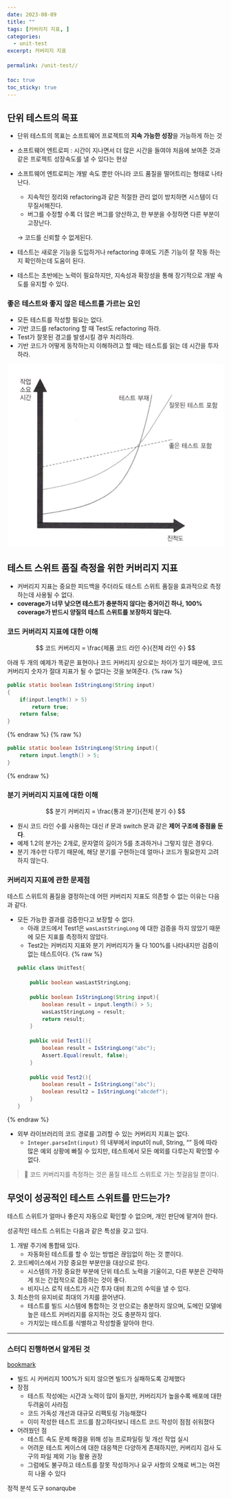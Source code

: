 ```yaml
---
date: 2023-08-09
title: ""
tags: [커버리지 지표, ]
categories:
  - unit-test
excerpt: 커버리지 지표

permalink: /unit-test//

toc: true
toc_sticky: true
---
```



## 단위 테스트의 목표

- 단위 테스트의 목표는 소프트웨어 프로젝트의 **지속 가능한 성장**을 가능하게 하는 것
- 소프트웨어 엔트로피 : 시간이 지나면서 더 많은 시간을 들여야 처음에 보여준 것과 같은 프로젝트 성장속도를 낼 수 있다는 현상
- 소프트웨어 엔트로피는 개발 속도 뿐만 아니라 코드 품질을 떨어트리는 형태로 나타난다.
	- 지속적인 정리와 refactoring과 같은 적절한 관리 없이 방치하면 시스템이 더 무질서해진다.
	- 버그를 수정할 수록 더 많은 버그를 양산하고, 한 부분을 수정하면 다른 부분이 고장난다.

	→ 코드를 신뢰할 수 없게된다.

- 테스트는 새로운 기능을 도입하거나 refactoring 후에도 기존 기능이 잘 작동 하는지 확인하는데 도움이 된다.
- 테스트는 초반에는 노력이 필요하지만, 지속성과 확장성을 통해 장기적으로 개발 속도를 유지할 수 있다.

### 좋은 테스트와 좋지 않은 테스트를 가르는 요인

- 모든 테스트를 작성할 필요는 없다.
- 기반 코드를 refactoring 할 때 Test도 refactoring 하라.
- Test가 잘못된 경고를 발생시킬 경우 처리하라.
- 기반 코드가 어떻게 동작하는지 이해하려고 할 때는 테스트를 읽는 데 시간을 투자하라.

![0](/assets/img/2023-08-09-.md/0.png)


## 테스트 스위트 품질 측정을 위한 커버리지 지표

- 커버리지 지표는 중요한 피드백을 주더라도 테스트 스위트 품질을 효과적으로 측정하는데 사용될 수 없다.
- **coverage가 너무 낮으면 테스트가 충분하지 않다는 증거이긴 하나, 100% coverage가 반드시 양질의 테스트 스위트를 보장하지 않는다.**

### 코드 커버리지 지표에 대한 이해


$$
코드 커버리지 = \frac{제품 코드 라인 수}{전체 라인 수}
$$


아래 두 개의 예제가 똑같은 표현이나 코드 커버리지 상으로는 차이가 있기 때문에, 코드 커버리지 숫자가 절대 지표가 될 수 없다는 것을 보여준다.
{% raw %}

```java
public static boolean IsStringLong(String input)
{
	if(input.length() > 5)
		return true;
	return false;
}
```
{% endraw %}
{% raw %}

```java
public static boolean IsStringLong(String input){
	return input.length() > 5;
}
```
{% endraw %}


### 분기 커버리지 지표에 대한 이해


$$
분기 커버리지 = \frac{통과 분기}{전체 분기 수}
$$

- 원시 코드 라인 수를 사용하는 대신 if 문과 switch 문과 같은 **제어 구조에 중점을 둔다**.
- 예제 1.2의 분가는 2개로, 문자열의 길이가 5를 초과하거나 그렇지 않은 경우다.
- 분기 개수만 다루기 때문에, 해당 분기를 구현하는데 얼마나 코드가 필요한지 고려하지 않는다.

### 커버리지 지표에 관한 문제점


테스트 스위트의 품질을 결정하는데 어떤 커버리지 지표도 의존할 수 없는 이유는 다음과 같다.

- 모든 가능한 결과를 검증한다고 보장할 수 없다.
	- 아래 코드에서 Test1은 `wasLastStringLong` 에 대한 검증을 하지 않았기 때문에 모든 지표를 측정하지 않았다.
	- Test2는 커버리지 지표와 분기 커버리지가 둘 다 100%를 나타내지만 검증이 없는 테스트이다.
{% raw %}
	```java
	public class UnitTest{
	
		public boolean wasLastStringLong;
	
		public boolean IsStringLong(String input){
		    boolean result = input.length() > 5;
		    wasLastStringLong = result;
		    return result;
		}
		
		public void Test1(){
		    boolean result = IsStringLong("abc");
		    Assert.Equal(result, false);
		}
	
		public void Test2(){
		    boolean result = IsStringLong("abc");
		    boolean result2 = IsStringLong("abcdef");
		}
	}
	```
{% endraw %}

- 외부 라이브러리의 코드 경로를 고려할 수 있는 커버리지 지표는 없다.
	- `Integer.parseInt(input)` 의 내부에서 input이 null, String, “” 등에 따라 많은 예외 상황에 빠질 수 있지만, 테스트에서 모든 예외를 다루는지 확인할 수 없다.

> 📌 코드 커버리지를 측정하는 것은 품질 테스트 스위트로 가는 첫걸음일 뿐이다.


## 무엇이 성공적인 테스트 스위트를 만드는가?


테스트 스위트가 얼마나 좋은지 자동으로 확인할 수 없으며, 개인 판단에 맡겨야 한다.


성공적인 테스트 스위트는 다음과 같은 특성을 갖고 있다.

1. 개발 주기에 통합돼 있다.
	- 자동화된 테스트를 할 수 있는 방법은 끊임없이 하는 것 뿐이다.
2. 코드베이스에서 가장 중요한 부분만을 대상으로 한다.
	- 시스템의 가장 중요한 부분에 단위 테스트 노력을 기울이고, 다른 부분은 간략하게 또는 간접적으로 검증하는 것이 좋다.
	- 비지니스 로직 테스트가 시간 투자 대비 최고의 수익을 낼 수 있다.
3. 최소한의 유지비로 최대의 가치를 끌어낸다.
	- 테스트를 빌드 시스템에 통합하는 것 만으로는 충분하지 않으며, 도메인 모델에 높은 테스트 커버리지를 유지하는 것도 충분하지 않다.
	- 가치있는 테스트를 식별하고 작성할줄 알아야 한다.

---


### 스터디 진행하면서 알게된 것


[bookmark](https://www.youtube.com/watch?v=jdlBu2vFv58)

- 빌드 시 커버리지 100%가 되지 않으면 빌드가 실패하도록 강제했다
- 장점
	- 테스트 작성에는 시간과 노력이 많이 들지만, 커버리지가 높을수록 배포에 대한 두려움이 사라짐
	- 코드 가독성 개선과 대규모 리팩토링 가능해졌다
	- 이미 작성한 테스트 코드를 참고하다보니 테스트 코드 작성이 점점 쉬워졌다
- 어려웠던 점
	- 테스트 속도 문제 해결을 위해 성능 프로파일링 및 개선 작업 실시
	- 어려운 테스트 케이스에 대한 대응책은 다양하게 존재하지만, 커버리지 검사 도구의 파일 제외 기능 활용 권장
	- 그럼에도 불구하고 테스트를 잘못 작성하거나 요구 사항의 오해로 버그는 여전히 나올 수 있다

정적 분석 도구 sonarqube

